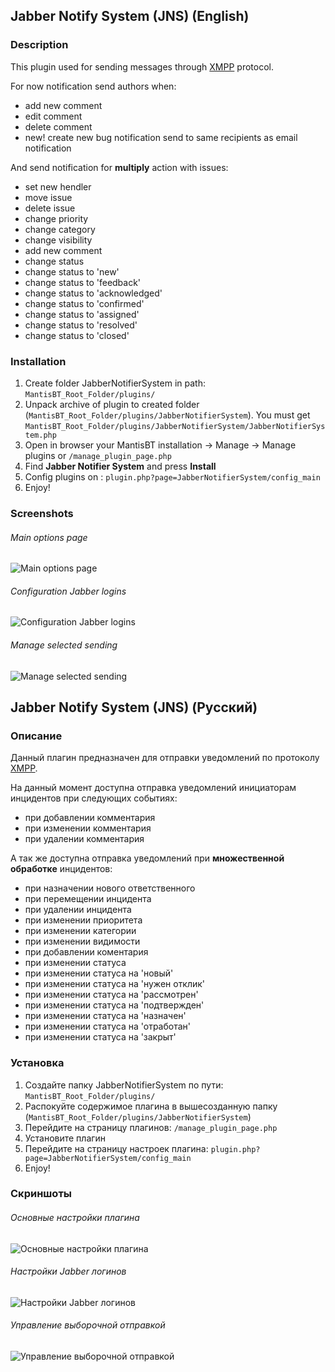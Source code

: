 ## Jabber Notify System (JNS) (English)

### Description
This plugin used for sending messages through [XMPP](http://ru.wikipedia.org/wiki/XMPP) protocol.

For now notification send authors when:

* add new comment
* edit comment
* delete comment
* new! create new bug notification send to same recipients as email notification 

And send notification for **multiply** action with issues:

* set new hendler
* move issue
* delete issue
* change priority
* change category
* change visibility
* add new comment
* change status
* change status to 'new'
* change status to 'feedback'
* change status to 'acknowledged'
* change status to 'confirmed'
* change status to 'assigned'
* change status to 'resolved'
* change status to 'closed'

### Installation
  1. Create folder JabberNotifierSystem in path: `MantisBT_Root_Folder/plugins/`
  2. Unpack archive of plugin to created folder (`MantisBT_Root_Folder/plugins/JabberNotifierSystem`). You must get `MantisBT_Root_Folder/plugins/JabberNotifierSystem/JabberNotifierSystem.php`
  3. Open in browser your MantisBT installation -> Manage -> Manage plugins or `/manage_plugin_page.php`
  4. Find **Jabber Notifier System** and press **Install**
  5. Config plugins on : `plugin.php?page=JabberNotifierSystem/config_main`
  6. Enjoy!

### Screenshots
###### Main options page
![Main options page](https://github.com/mantisbt-plugins/jabber-notify/blob/master/screenshots/screenshot-en-1.png?raw=true)

###### Configuration Jabber logins
![Configuration Jabber logins](https://github.com/mantisbt-plugins/jabber-notify/blob/master/screenshots/screenshot-en-2.png?raw=true)

###### Manage selected sending
![Manage selected sending](https://github.com/mantisbt-plugins/jabber-notify/blob/master/screenshots/screenshot-en-3.png?raw=true)

###
## Jabber Notify System (JNS) (Русский)

### Описание
Данный плагин предназначен для отправки уведомлений по протоколу [XMPP](http://ru.wikipedia.org/wiki/XMPP).

На данный момент доступна отправка уведомлений инициаторам инцидентов при следующих событиях:

* при добавлении комментария
* при изменении комментария
* при удалении комментария

А так же доступна отправка уведомлений при **множественной обработке** инцидентов:

* при назначении нового ответственного
* при перемещении инцидента  
* при удалении инцидента
* при изменении приоритета
* при изменении категории
* при изменении видимости
* при добавлении коментария
* при изменении статуса
* при изменении статуса на 'новый'
* при изменении статуса на 'нужен отклик'
* при изменении статуса на 'рассмотрен'
* при изменении статуса на 'подтвержден'
* при изменении статуса на 'назначен'
* при изменении статуса на 'отработан'
* при изменении статуса на 'закрыт'

### Установка
  1. Создайте папку JabberNotifierSystem по пути: `MantisBT_Root_Folder/plugins/`
  1. Распокуйте содержимое плагина в вышесозданную папку (`MantisBT_Root_Folder/plugins/JabberNotifierSystem`)
  3. Перейдите на страницу плагинов: `/manage_plugin_page.php`
  4. Установите плагин
  5. Перейдите на страницу настроек плагина: `plugin.php?page=JabberNotifierSystem/config_main`
  6. Enjoy!

### Скриншоты
###### Основные настройки плагина
![Основные настройки плагина](https://github.com/mantisbt-plugins/jabber-notify/blob/master/screenshots/screenshot-ru-1.png?raw=true)

###### Настройки Jabber логинов
![Настройки Jabber логинов](https://github.com/mantisbt-plugins/jabber-notify/blob/master/screenshots/screenshot-ru-2.png?raw=true)

###### Управление выборочной отправкой
![Управление выборочной отправкой](https://github.com/mantisbt-plugins/jabber-notify/blob/master/screenshots/screenshot-ru-3.png?raw=true)
